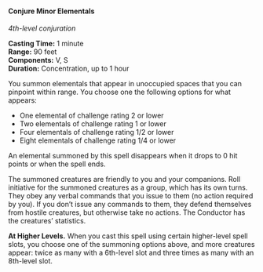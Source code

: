 #### Conjure Minor Elementals
<!-- TODO Check and tag this spell -->
<!-- markdownlint-disable-next-line no-emphasis-as-heading -->
_4th-level conjuration_

**Casting Time:** 1 minute \
**Range:** 90 feet \
**Components:** V, S \
**Duration:** Concentration, up to 1 hour

You summon elementals that appear in unoccupied spaces that you can pinpoint within range.
You choose one the following options for what appears:

- One elemental of challenge rating 2 or lower
- Two elementals of challenge rating 1 or lower
- Four elementals of challenge rating 1/2 or lower
- Eight elementals of challenge rating 1/4 or lower

An elemental summoned by this spell disappears when it drops to 0 hit points or when the spell ends.

The summoned creatures are friendly to you and your companions.
Roll initiative for the summoned creatures as a group, which has its own turns.
They obey any verbal commands that you issue to them (no action required by you).
If you don’t issue any commands to them, they defend themselves from hostile creatures, but otherwise take no actions.
The Conductor has the creatures’ statistics.

**At Higher Levels.**
When you cast this spell using certain higher-level spell slots, you choose one of the summoning options above, and more creatures appear: twice as many with a 6th-level slot and three times as many with an 8th-level slot.
